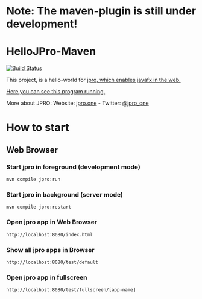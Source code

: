 # Note: The maven-plugin is still under development!



# HelloJPro-Maven

[![Build Status](https://travis-ci.org/JPro-one/HelloJPro-Maven.svg?branch=master)](https://travis-ci.org/JPro-one/HelloJPro-Maven)

This project, is a hello-world for [jpro, which enables javafx in the web.](https://www.jpro.one/)

[Here you can see this program running.](https://demos.jpro.one/helloworld.html)

More about JPRO: Website: [jpro.one](https://www.jpro.one/) - Twitter: [@jpro_one](https://twitter.com/jpro_one)

# How to start #

## Web Browser ##

### Start jpro in foreground (development mode) ###

```
mvn compile jpro:run
```


### Start jpro in background (server mode) ###

```
mvn compile jpro:restart
```


### Open jpro app in Web Browser ###
```
http://localhost:8080/index.html
```

### Show all jpro apps in Browser ####
```
http://localhost:8080/test/default
```

### Open jpro app in fullscreen ####
```
http://localhost:8080/test/fullscreen/[app-name]
```



